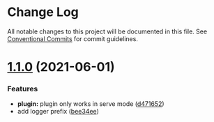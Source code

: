 # Change Log

All notable changes to this project will be documented in this file.
See [Conventional Commits](https://conventionalcommits.org) for commit guidelines.

# [1.1.0](https://github.com/liuweiGL/vite-plugin-mkcert/compare/v1.0.0...v1.1.0) (2021-06-01)


### Features

* **plugin:** plugin only works in serve mode ([d471652](https://github.com/liuweiGL/vite-plugin-mkcert/commit/d4716521ae6acf1b7f876e6d212a56161fa74089))
* add logger prefix ([bee34ee](https://github.com/liuweiGL/vite-plugin-mkcert/commit/bee34ee244e36fbdb781c8a4dbced31d1ee97056))
